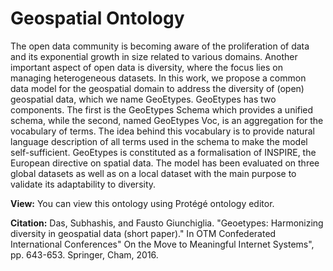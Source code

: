 # Geospatial Ontology

The open data community is becoming aware of the proliferation of data and its exponential growth in size related to various domains. Another important aspect of open data is diversity, where the focus lies on managing heterogeneous datasets. In this work, we propose a common data model for the geospatial domain to address the diversity of (open) geospatial data, which we name GeoEtypes. GeoEtypes has two components. The first is the GeoEtypes Schema which provides a unified schema, while the second, named GeoEtypes Voc, is an aggregation for the vocabulary of terms. The idea behind this vocabulary is to provide natural language description of all terms used in the schema to make the model self-sufficient. GeoEtypes is constituted as a formalisation of INSPIRE, the European directive on spatial data. The model has been evaluated on three global datasets as well as on a local dataset with the main purpose to validate its adaptability to diversity.


<b>View:</b> You can view this ontology using Protégé ontology editor.

<b>Citation:</b> Das, Subhashis, and Fausto Giunchiglia. "Geoetypes: Harmonizing diversity in geospatial data (short paper)." In OTM Confederated International Conferences" On the Move to Meaningful Internet Systems", pp. 643-653. Springer, Cham, 2016.
